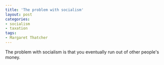 ```yaml
---
title: 'The problem with socialism'
layout: post
categories:
- socialism
- taxation
tags:
- Margaret Thatcher
---
```


The problem with socialism is that you eventually run out of other people's money.
